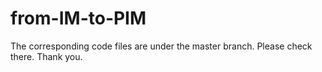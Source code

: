 # from-IM-to-PIM
The corresponding code files are under the master branch. Please check there. Thank you.
